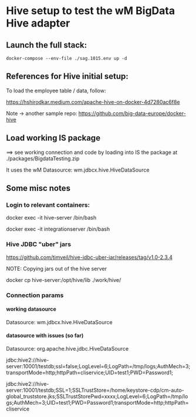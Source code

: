 # Hive setup to test the wM BigData Hive adapter

## Launch the full stack:

```
docker-compose --env-file ./sag.1015.env up -d 
```

## References for Hive initial setup:

To load the employee table / data, follow:

https://hshirodkar.medium.com/apache-hive-on-docker-4d7280ac6f8e

Note -> another sample repo:
https://github.com/big-data-europe/docker-hive

## Load working IS package

==> see working connection and code by loading into IS the package at ./packages/BigdataTesting.zip

It uses the wM Datasource: wm.jdbcx.hive.HiveDataSource

## Some misc notes

### Login to relevant containers:

docker exec -it hive-server /bin/bash

docker exec -it integrationserver /bin/bash

### Hive JDBC "uber" jars

https://github.com/timveil/hive-jdbc-uber-jar/releases/tag/v1.0-2.3.4

NOTE: Copying jars out of the hive server

docker cp hive-server:/opt/hive/lib ./work/hive/

### Connection params

#### working datasource

Datasource: wm.jdbcx.hive.HiveDataSource


#### datasource with issues (so far)

Datasource: org.apache.hive.jdbc.HiveDataSource

jdbc:hive2://hive-server:10001/testdb;ssl=false;LogLevel=6;LogPath=/tmp/logs;AuthMech=3;transportMode=http;httpPath=cliservice;UID=test1;PWD=Password1;

jdbc:hive2://hive-server:10001/testdb;SSL=1;SSLTrustStore=/home/keystore-cdp/cm-auto-global_truststore.jks;SSLTrustStorePwd=xxxx;LogLevel=6;LogPath=/tmp/logs;AuthMech=3;UID=test1;PWD=Password1;transportMode=http;httpPath=cliservice
